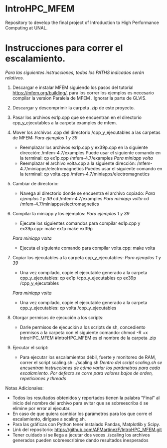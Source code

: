 # IntroHPC_MFEM
Repository to develop the final project of Introduction to High Performance Computing at UNAL.

# Instrucciones para correr el escalamiento. 
*Para las siguientes instrucciones, todos los PATHS indicados serán relativos.*

1. Descargar e instalar MFEM siguiendo los pasos del tutorial https://mfem.org/building/, para los correr los ejemplos es necesario compilar la version Paralela de MFEM . Ignorar la parte de GLVIS.
2. Descargar y descomprimir la carpeta .zip de este proyecto. 
3. Pasar los archivos ex1p.cpp que se encuentran en el directorio cpp_y_ejecutables a la carpeta examples de mfem. 

3. Mover los archivos .cpp del directorio /cpp_y_ejecutables a las carpetas de MFEM:
     *Para ejemplos 1 y 39*
   - Reemplazar los archivos ex1p.cpp y ex39p.cpp en la siguiente dirección:
     /mfem-4.7/examples
     Puede usar el siguiente comando en la terminal:
     cp ex1p.cpp /mfem-4.7/examples
     *Para miniapp volta*
   - Reemplazar el archivo volta.cpp a la siguiente dirección:
     /mfem-4.7/miniapps/electromagnetics
     Puedes usar el siguiente comando en la terminal:
     cp volta.cpp /mfem-4.7/miniapps/electromagnetics

4. Cambiar de directorio:
   - Navega al directorio donde se encuentra el archivo copiado:
     *Para ejemplos 1 y 39*
     cd /mfem-4.7/examples
     *Para miniapp volta*
     cd /mfem-4.7/miniapps/electromagnetics

5. Compilar la miniapp y los ejemplos:
   *Para ejemplos 1 y 39*
    - Ejecute los siguientes comandos para compilar ex1p.cpp y ex39p.cpp:
      make ex1p
      make ex39p
   
   *Para miniapp volta*
   - Ejecuta el siguiente comando para compilar volta.cpp:
     make volta

6. Copiar los ejecutables a la carpeta cpp_y_ejecutables:
   *Para ejemplos 1 y 39*
   - Una vez compilado, copie el ejecutable generado a la carpeta cpp_y_ejecutables:
     cp ex1p /cpp_y_ejecutables
     cp ex39p /cpp_y_ejecutables

    *Para miniapp volta*
    - Una vez compilado, copie el ejecutable generado a la carpeta cpp_y_ejecutables:
     cp volta /cpp_y_ejecutables

7. Otorgar permisos de ejecución a los scripts:
   - Darle permisos de ejecución a los scripts de sh, concediento permisos a la carpeta con el siguiente comando:
     chmod -R +x IntroHPC_MFEM  #IntroHPC_MFEM es el nombre de la carpeta .zip

8. Ejecutar el script:
   - Para ejecutar los escalamientos débil, fuerte y monitoreo de RAM, correr el script scaling.sh:
    ./scaling.sh 
   *Dentro del script scaling.sh se encuentran instrucciones de cómo variar los parámetros para cada escalamiento.*
   *Por defecto se corre para valores bajos de orden, repeticiones y threads*


Notas Adicionales:
- Todos los resultados obtenidos y reportados tienen la palabra "Final" al inicio del nombre del archivo para evitar que se sobreescriba ó se elimine por error al ejecutar. 
- En caso de que quiera cambiar los parámetros para los que corre el escalamiento, dirígase a scaling.sh.
- Para las gráficas con Python tener instalado Pandas, Matplotlib y Scipy.
- Link del repositorio: https://github.com/AFMartinezF/IntroHPC_MFEM.git
- Tener cuidado si se llega a jecutar dos veces ./scaling los archivos generados pueden sobreescribirse dando resultados
inesperados



